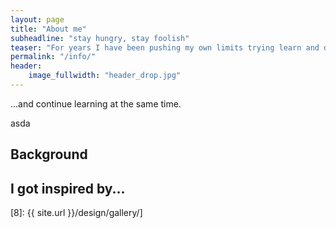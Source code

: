 ```yaml
---
layout: page
title: "About me"
subheadline: "stay hungry, stay foolish"
teaser: "For years I have been pushing my own limits trying learn and discover wonderful things. I have already found my passion, and willing do my best to dedicate my life to it..."
permalink: "/info/"
header:
    image_fullwidth: "header_drop.jpg"
---
```

...and continue learning at the same time.

asda

## Background


## I got inspired by...

 [8]: {{ site.url }}/design/gallery/]